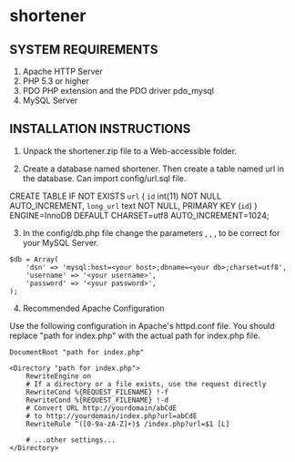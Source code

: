 # shortener
SYSTEM REQUIREMENTS
-------------------

1. Apache HTTP Server
2. PHP 5.3 or higher
3. PDO PHP extension and the PDO driver pdo_mysql
4. MySQL Server

INSTALLATION INSTRUCTIONS
-------------------------

1. Unpack the shortener.zip file to a Web-accessible folder.

2. Create a database named shortener. Then create a table named url in the database. Can import config/url.sql file.

CREATE TABLE IF NOT EXISTS `url` (
  `id` int(11) NOT NULL AUTO_INCREMENT,
  `long_url` text NOT NULL,
  PRIMARY KEY (`id`)
) ENGINE=InnoDB  DEFAULT CHARSET=utf8 AUTO_INCREMENT=1024;

3. In the config/db.php file change the parameters <your host>, <your databasename>, <your username>, <your password> to be correct for your MySQL Server.

```
$db = Array(
    'dsn' => 'mysql:host=<your host>;dbname=<your db>;charset=utf8',
    'username' => '<your username>',
    'password' => '<your password>',
);
```
 
4. Recommended Apache Configuration

Use the following configuration in Apache's httpd.conf file.
You should replace "path for index.php" with the actual path for index.php file.

```
DocumentRoot "path for index.php"

<Directory "path for index.php">
    RewriteEngine on
    # If a directory or a file exists, use the request directly
    RewriteCond %{REQUEST_FILENAME} !-f
    RewriteCond %{REQUEST_FILENAME} !-d
    # Convert URL http://yourdomain/abCdE 
    # to http://yourdomain/index.php?url=abCdE
    RewriteRule ^([0-9a-zA-Z]+)$ /index.php?url=$1 [L]

    # ...other settings...
</Directory>
```

